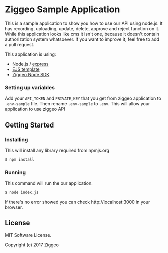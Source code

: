 # Ziggeo Sample Application

This is a sample application to show you how to use our API using node.js. It has recording, uploading, update, delete, approve and reject function on it. While this application looks like cms it isn't one, because it doesn't contain authorization system whatsoever. If you want to improve it, feel free to add a pull request.

This application is using:

 * Node.js / [express](https://expressjs.com/)
 * [EJS template](http://www.embeddedjs.com/)
 * [Ziggeo Node SDK](https://www.npmjs.com/package/ziggeo)



### Setting up variables

Add your `API_TOKEN` and `PRIVATE_KEY` that you get from ziggeo application to `.env-sample` file. Then rename `.env-sample` to `.env`. This will allow your application to use ziggeo API

## Getting Started

### Installing

This will install any library required from npmjs.org
```bash
$ npm install
```


### Running

This command will run the our application.
```bash
$ node index.js
```
If there's no error showed you can check http://localhost:3000 in your browser.

## License 

MIT Software License.

Copyright (c) 2017 Ziggeo